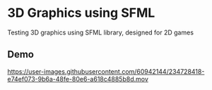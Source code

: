 # 3D Graphics using SFML

Testing 3D graphics using SFML library, designed for 2D games


## Demo

https://user-images.githubusercontent.com/60942144/234728418-e74ef073-9b6a-48fe-80e6-a618c4885b8d.mov

